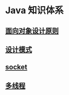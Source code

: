 # Java 知识体系

## [面向对象设计原则](面向对象设计原则.svg)

## [设计模式](设计模式.svg)

## [socket](socket/java-socket.md)

## [多线程](thread/multi-thread-and-concurrence.md)